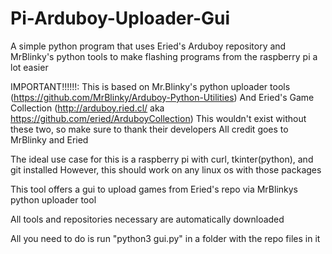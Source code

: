 # Pi-Arduboy-Uploader-Gui
A simple python program that uses Eried's Arduboy repository and MrBlinky's python tools to make flashing programs from the raspberry pi a lot easier

IMPORTANT!!!!!!:
This is based on Mr.Blinky's python uploader tools
(https://github.com/MrBlinky/Arduboy-Python-Utilities)
And Eried's Game Collection (http://arduboy.ried.cl/ aka https://github.com/eried/ArduboyCollection)
This wouldn't exist without these two, so make sure to thank their developers
All credit goes to MrBlinky and Eried

The ideal use case for this is a raspberry pi with curl, tkinter(python), and git installed
However, this should work on any linux os with those packages

This tool offers a gui to upload games from Eried's repo via MrBlinkys python uploader tool

All tools and repositories necessary are automatically downloaded

All you need to do is run "python3 gui.py" in a folder with the repo files in it
